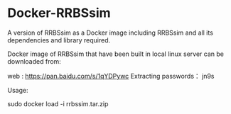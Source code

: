 # Docker-RRBSsim
A version of RRBSsim as a Docker image including RRBSsim and all its dependencies and library required.

 Docker image of RRBSsim that have been built in local linux server can be downloaded from:
 
 web : https://pan.baidu.com/s/1qYDPywc
 Extracting passwords： jn9s

Usage:

sudo docker load -i rrbssim.tar.zip

